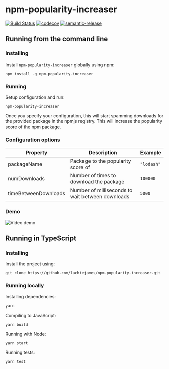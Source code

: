 # npm-popularity-increaser

[![Build Status](https://dev.azure.com/lachiejames/npm-popularity-increaser/_apis/build/status/lachiejames.npm-popularity-increaser?branchName=main)](https://dev.azure.com/lachiejames/npm-popularity-increaser/_build/latest?definitionId=14&branchName=main) [![codecov](https://codecov.io/gh/lachiejames/npm-popularity-increaser/branch/main/graph/badge.svg?token=DDEENGQ89Y)](https://codecov.io/gh/lachiejames/npm-popularity-increaser) [![semantic-release](https://img.shields.io/badge/%20%20%F0%9F%93%A6%F0%9F%9A%80-semantic--release-e10079.svg)](https://github.com/semantic-release/semantic-release)

## Running from the command line

### Installing

Install `npm-popularity-increaser` globally using npm:

```
npm install -g npm-popularity-increaser
```

### Running

Setup configuration and run:

```
npm-popularity-increaser
```

Once you specify your configuration, this will start spamming downloads for the provided package in the npmjs registry. This will increase the popularity score of the npm package.

### Configuration options

| Property             | Description                                      | Example    |
| -------------------- | ------------------------------------------------ | ---------- |
| packageName          | Package to the popularity score of               | `"lodash"` |
| numDownloads         | Number of times to download the package          | `100000`   |
| timeBetweenDownloads | Number of milliseconds to wait between downloads | `5000`     |

### Demo

![Video demo](/assets/demo.gif?raw=true)

## Running in TypeScript

### Installing

Install the project using:

```
git clone https://github.com/lachiejames/npm-popularity-increaser.git
```

### Running locally

Installing dependencies:

```
yarn
```

Compiling to JavaScript:

```
yarn build
```

Running with Node:

```
yarn start
```

Running tests:

```
yarn test
```
